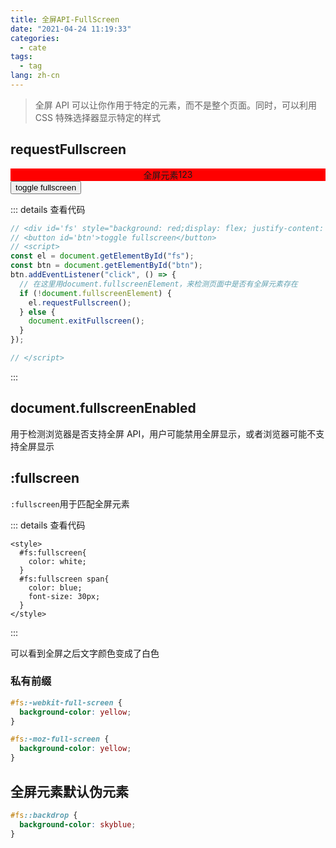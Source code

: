 ```yaml
---
title: 全屏API-FullScreen
date: "2021-04-24 11:19:33"
categories:
  - cate
tags:
  - tag
lang: zh-cn
---
```


> 全屏 API 可以让你作用于特定的元素，而不是整个页面。同时，可以利用 CSS 特殊选择器显示特定的样式

## requestFullscreen

<div id='fs' style="background: red;display: flex; justify-content: center; align-items: center">全屏元素
<span>123</span>
</div>
<button id='btn'>toggle fullscreen</button>
<script>
  const el = document.getElementById("fs");
  const btn = document.getElementById("btn");
btn.addEventListener('click', () => {
  if(!document.fullscreenElement){
    el.requestFullscreen();
  }else{
    document.exitFullscreen()
  }
})

</script>

::: details 查看代码

```js
// <div id='fs' style="background: red;display: flex; justify-content: center; align-items: center">全屏元素</div>
// <button id='btn'>toggle fullscreen</button>
// <script>
const el = document.getElementById("fs");
const btn = document.getElementById("btn");
btn.addEventListener("click", () => {
  // 在这里用document.fullscreenElement，来检测页面中是否有全屏元素存在
  if (!document.fullscreenElement) {
    el.requestFullscreen();
  } else {
    document.exitFullscreen();
  }
});

// </script>
```

:::

## document.fullscreenEnabled

用于检测浏览器是否支持全屏 API，用户可能禁用全屏显示，或者浏览器可能不支持全屏显示

## :fullscreen

`:fullscreen`用于匹配全屏元素

<style>
  #fs:fullscreen{
    color: white;
  }
  #fs:fullscreen span{
    color: blue;
    font-size: 30px;
  }
</style>

::: details 查看代码

```
<style>
  #fs:fullscreen{
    color: white;
  }
  #fs:fullscreen span{
    color: blue;
    font-size: 30px;
  }
</style>
```

:::

可以看到全屏之后文字颜色变成了白色

### 私有前缀

```css
#fs:-webkit-full-screen {
  background-color: yellow;
}

#fs:-moz-full-screen {
  background-color: yellow;
}
```

## 全屏元素默认伪元素

<style>
  #fs::backdrop{
    background-color: skyblue;
  }
</style>

```css
#fs::backdrop {
  background-color: skyblue;
}
```
